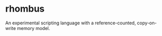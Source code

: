 # rhombus

An experimental scripting language with a reference-counted, copy-on-write
memory model.
